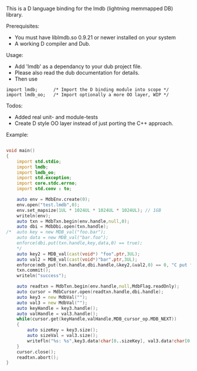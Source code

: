 
This is a D language binding for the lmdb (lightning memmapped DB) library.

Prerequisites:
- You must have liblmdb.so 0.9.21 or newer installed on your system
- A working D compiler and Dub.

Usage:
- Add 'lmdb' as a dependancy to your dub project file.
- Please also read the dub documentation for details.
- Then use 

```
import lmdb;      /* Import the D binding module into scope */
import lmdb_oo;   /* Import optionally a more OO layer, WIP */
```

Todos:
- Added real unit- and module-tests
- Create D style OO layer instead of just porting the C++ approach.

Example:

```d

void main()
{
	import std.stdio;
	import lmdb;
	import lmdb_oo;
	import std.exception;
	import core.stdc.errno;
	import std.conv : to;

	auto env = MdbEnv.create(0);
	env.open("test.lmdb",0);
	env.set_mapsize(1UL * 1024UL * 1024UL * 1024UL); // 1GB
	writeln(env);
	auto txn = MdbTxn.begin(env.handle,null,0);
	auto dbi = MdbDbi.open(txn.handle);
/*	auto key = new MDB_val("foo.bar");
	auto data = new MDB_val("bar.foo");
	enforce(dbi.put(txn.handle,key,data,0) == true);
	*/
	auto key2 = MDB_val(cast(void*) "foo".ptr,3UL);
	auto val2 = MDB_val(cast(void*)"bar".ptr,3UL);
	enforce(mdb_put(txn.handle,dbi.handle,&key2,&val2,0) == 0, "C put failed");
	txn.commit();
	writeln("success");

	auto readtxn = MdbTxn.begin(env.handle,null,MdbFlag.readOnly);
	auto cursor = MdbCursor.open(readtxn.handle,dbi.handle);
	auto key3 = new MdbVal("");
	auto val3 = new MdbVal("");
	auto keyHandle = key3.handle();
	auto valHandle = val3.handle();
	while(cursor.get(keyHandle,valHandle,MDB_cursor_op.MDB_NEXT))
	{
		auto sizeKey = key3.size();
		auto sizeVal = val3.size();
		writefln("%s: %s",key3.data!char[0..sizeKey], val3.data!char[0..sizeVal]);
	}
	cursor.close();
	readtxn.abort();
}
```

